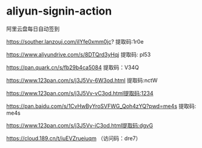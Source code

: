 # aliyun-signin-action
阿里云盘每日自动签到

https://souther.lanzouj.com/iIYfe0xmm0jc? 提取码:1r0e

https://www.aliyundrive.com/s/8DTQrd3yHqj 提取码: pl53

https://pan.quark.cn/s/fb29b4ca5084 提取码：V34Q

https://www.123pan.com/s/j3J5Vv-6W3od.html 提取码:nctW

https://www.123pan.com/s/j3J5Vv-vC3od.html提取码:1234

https://pan.baidu.com/s/1CvHwByYroSVFWG_Qoh4zYQ?pwd=me4s 提取码: me4s 

https://www.123pan.com/s/j3J5Vv-iC3od.html提取码:dgvG

https://cloud.189.cn/t/iuEVZrueiuqm （访问码：dre7）
